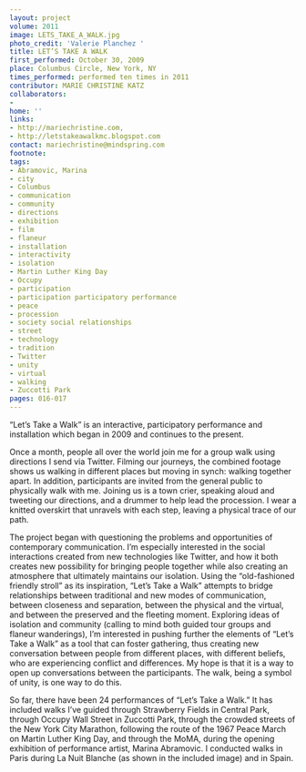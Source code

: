 ```yaml
---
layout: project
volume: 2011
image: LETS_TAKE_A_WALK.jpg
photo_credit: 'Valerie Planchez '
title: LET’S TAKE A WALK
first_performed: October 30, 2009
place: Columbus Circle, New York, NY
times_performed: performed ten times in 2011
contributor: MARIE CHRISTINE KATZ
collaborators:
- 
home: ''
links:
- http://mariechristine.com,
- http://letstakeawalkmc.blogspot.com
contact: mariechristine@mindspring.com
footnote: 
tags:
- Abramovic, Marina
- city
- Columbus
- communication
- community
- directions
- exhibition
- film
- flaneur
- installation
- interactivity
- isolation
- Martin Luther King Day
- Occupy
- participation
- participation participatory performance
- peace
- procession
- society social relationships
- street
- technology
- tradition
- Twitter
- unity
- virtual
- walking
- Zuccotti Park
pages: 016-017
---
```


“Let’s Take a Walk” is an interactive, participatory performance and installation which began in 2009 and continues to the present.

Once a month, people all over the world join me for a group walk using directions I send via Twitter. Filming our journeys, the combined footage shows us walking in different places but moving in synch: walking together apart. In addition, participants are invited from the general public to physically walk with me. Joining us is a town crier, speaking aloud and tweeting our directions, and a drummer to help lead the procession. I wear a knitted overskirt that unravels with each step, leaving a physical trace of our path. 

The project began with questioning the problems and opportunities of contemporary communication. I’m especially interested in the social interactions created from new technologies like Twitter, and how it both creates new possibility for bringing people together while also creating an atmosphere that ultimately maintains our isolation. Using the “old-fashioned friendly stroll” as its inspiration, “Let’s Take a Walk” attempts to bridge relationships between traditional and new modes of communication, between closeness and separation, between the physical and the virtual, and between the preserved and the fleeting moment. Exploring ideas of isolation and community (calling to mind both guided tour groups and flaneur wanderings), I’m interested in pushing further the elements of “Let’s Take a Walk” as a tool that can foster gathering, thus creating new conversation between people from different places, with different beliefs, who are experiencing conflict and differences. My hope is that it is a way to open up conversations between the participants. The walk, being a symbol of unity, is one way to do this. 

So far, there have been 24 performances of “Let’s Take a Walk.” It has included walks I’ve guided through Strawberry Fields in Central Park, through Occupy Wall Street in Zuccotti Park, through the crowded streets of the New York City Marathon, following the route of the 1967 Peace March on Martin Luther King Day, and through the MoMA, during the opening exhibition of performance artist, Marina Abramovic. I conducted walks in Paris during La Nuit Blanche (as shown in the included image) and in Spain. 

